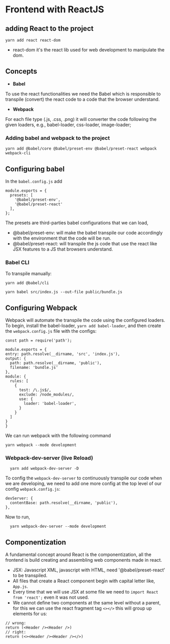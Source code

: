 # Frontend with ReactJS

## adding React to the project

    yarn add react react-dom

- react-dom it's the react lib used for web development to manipulate the dom.
## Concepts

- **Babel**

To use the react functionalities we need the Babel which is responsible to transpile (convert) the react code to a code that the browser understand.

- **Webpack**

For each file type (.js, .css, .png) it will converter the code following the given loaders, e.g., babel-loader, css-loader, image-loader;

### Adding babel and webpack to the project

    yarn add @babel/core @babel/preset-env @babel/preset-react webpack webpack-cli

## Configuring babel

In the `babel.config.js` add 
```JS
module.exports = {
  presets: [
    '@babel/preset-env',
    '@babel/preset-react'
  ],
};
```

The presets are third-parties babel configurations that we can load,
- @babel/preset-env: will make the babel transpile our code accordingly with the environment that the code will be run.
- @babel/preset-react: will transpile the js code that use the react like JSX features to a JS that browsers understand.

### Babel CLI
To transpile manually:

    yarn add @babel/cli

    yarn babel src/index.js --out-file public/bundle.js
  
## Configuring Webpack

  Webpack will automate the transpile the code using the configured loaders. To begin, install the babel-loader, `yarn add babel-loader`, and then create the `webpack.config.js` file with the configs:

  ```JS
  const path = require('path');

module.exports = {
  entry: path.resolve(__dirname, 'src', 'index.js'),
  output: {
    path: path.resolve(__dirname, 'public'),
    filename: 'bundle.js'
  },
  module: {
    rules: [
      {
        test: /\.js$/,
        exclude: /node_modules/,
        use: {
          loader: 'babel-loader',
        }
      }
    ]
  }
}
  ```
  We can run webpack with the following command

    yarn webpack --mode development
  
  ### Webpack-dev-server (live Reload)

      yarn add webpack-dev-server -D

  To config the `webpack-dev-server` to continuously transpile our code when we are developing, we need to add one more config at the top level of our config `webpack.config.js`:

  ```JS
  devServer: {
    contentBase: path.resolve(__dirname, 'public'),
  },
  ```

  Now to run,

      yarn webpack-dev-server --mode development

## Componentization

A fundamental concept around React is the componentization, all the frontend is build creating and assembling web components made in react.

- JSX: Javascript XML, javascript with HTML, need '@babel/preset-react' to be transpiled.
- All files that create a React component begin with capital letter like, `App.js`.
- Every time that we will use JSX at some file we need to `import React from 'react';` even it was not used.
- We cannot define two components at the same level without a parent, for this we can use the react fragment tag `<></>` this will group up elements for us:
```JS
// wrong:
return (<Header /><Header />)
// right:
return (<><Header /><Header /></>)
```
